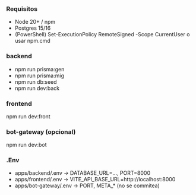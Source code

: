 ### Requisitos
- Node 20+ / npm
- Postgres 15/16
- (PowerShell) Set-ExecutionPolicy RemoteSigned -Scope CurrentUser o usar npm.cmd

### backend
- npm run prisma:gen
- npm run prisma:mig
- npm run db:seed
- npm run dev:back

### frontend
npm run dev:front

### bot-gateway (opcional)
npm run dev:bot

### .Env
- apps/backend/.env → DATABASE_URL=..., PORT=8000
- apps/frontend/.env → VITE_API_BASE_URL=http://localhost:8000
- apps/bot-gateway/.env → PORT, META_* (no se commitea)
